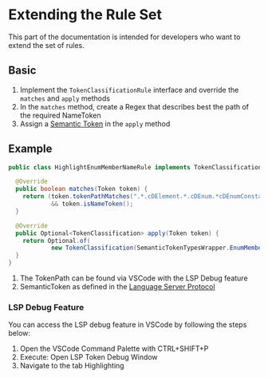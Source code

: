 # Extending the Rule Set

This part of the documentation is intended for developers who want to extend the set of rules.

## Basic

1. Implement the `TokenClassificationRule` interface and override the `matches` and `apply` methods
2. In the `matches` method, create a Regex that describes best the path of the required NameToken
3. Assign a [Semantic Token](https://microsoft.github.io/language-server-protocol/specifications/specification-3-16/#textDocument_semanticTokens) in the `apply` method

## Example

```java title="Example for Highlighting Enum Members"
public class HighlightEnumMemberNameRule implements TokenClassificationRule {

  @Override
  public boolean matches(Token token) {
    return (token.tokenPathMatches(".*.cDElement.*.cDEnum.*cDEnumConstant")) // (1)
            && token.isNameToken();
  }

  @Override
  public Optional<TokenClassification> apply(Token token) {
    return Optional.of(
            new TokenClassification(SemanticTokenTypesWrapper.EnumMember)); // (2)
  }
}
```

1. The TokenPath can be found via VSCode with the LSP Debug feature
2. SemanticToken as defined in the [Language Server Protocol](https://microsoft.github.io/language-server-protocol/specifications/specification-3-16/#textDocument_semanticTokens)

### LSP Debug Feature
You can access the LSP debug feature in VSCode by following the steps below:

1. Open the VSCode Command Palette with CTRL+SHIFT+P
2. Execute: Open LSP Token Debug Window
3. Navigate to the tab Highlighting